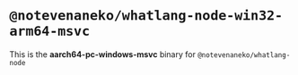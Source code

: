 # `@notevenaneko/whatlang-node-win32-arm64-msvc`

This is the **aarch64-pc-windows-msvc** binary for `@notevenaneko/whatlang-node`
